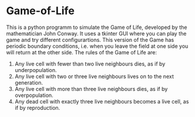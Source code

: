 # Game-of-Life

This is a python programm to simulate the Game of Life, developed by the mathematician John Conway.
It uses a tkinter GUI where you can play the game and try different configurartions.
This version of the Game has periodic boundary conditions, i.e. when you leave the field at one side you will return at the other side.
The rules of the Game of Life are:
  1. Any live cell with fewer than two live neighbours dies, as if by underpopulation.
  2. Any live cell with two or three live neighbours lives on to the next generation.
  3. Any live cell with more than three live neighbours dies, as if by overpopulation.
  4. Any dead cell with exactly three live neighbours becomes a live cell, as if by reproduction.
